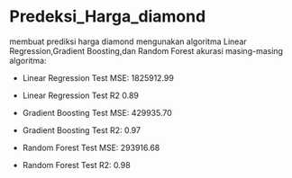 # Predeksi_Harga_diamond
 membuat prediksi harga diamond mengunakan algoritma Linear Regression,Gradient Boosting,dan Random Forest 
akurasi masing-masing algoritma:
- Linear Regression Test MSE: 1825912.99
- Linear Regression Test R2 0.89

- Gradient Boosting Test MSE: 429935.70
- Gradient Boosting Test R2: 0.97

- Random Forest Test MSE: 293916.68
- Random Forest Test R2: 0.98